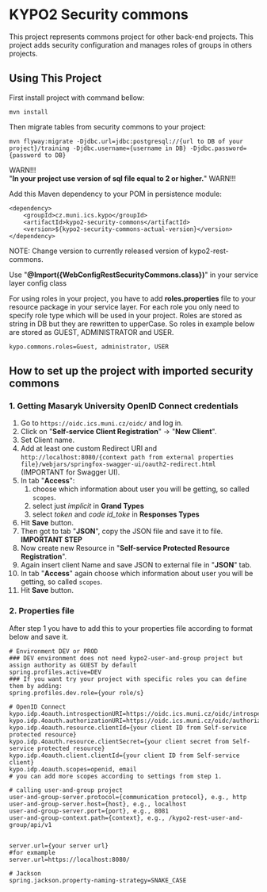 # KYPO2 Security commons
This project represents commons project for other back-end projects. This project adds security configuration and manages roles of groups in others projects.

## Using This Project
First install project with command bellow:
```
mvn install
```
Then migrate tables from security commons to your project:
```
mvn flyway:migrate -Djdbc.url=jdbc:postgresql://{url to DB of your project}/training -Djdbc.username={username in DB} -Djdbc.password={password to DB}
```
WARN!!!     
"**In your project use version of sql file equal to 2 or higher.**"
WARN!!! 

Add this Maven dependency to your POM in persistence module: 
```        
<dependency>
    <groupId>cz.muni.ics.kypo</groupId>
    <artifactId>kypo2-security-commons</artifactId>
    <version>${kypo2-security-commons-actual-version}</version>
</dependency>
```
NOTE: Change version to currently released version of kypo2-rest-commons.



Use  "**@Import({WebConfigRestSecurityCommons.class})**" in your service layer config class

For using roles in your project, you have to add **roles.properties** file to your resource 
package in your service layer. For each role you only need to specify role type which will be used in your project. 
Roles are stored as string in DB but they are rewritten to upperCase. So roles in example below are stored as GUEST, ADMINISTRATOR and
USER.  
 
```properties
kypo.commons.roles=Guest, administrator, USER
```

## How to set up the project with imported security commons

### 1. Getting Masaryk University OpenID Connect credentials 

1. Go to `https://oidc.ics.muni.cz/oidc/` and log in.
2. Click on "**Self-service Client Registration**" -> "**New Client**".
3. Set Client name.
4. Add at least one custom Redirect URI and `http://localhost:8080/{context path from external properties file}/webjars/springfox-swagger-ui/oauth2-redirect.html` (IMPORTANT for Swagger UI).
5. In tab "**Access**":
    1. choose which information about user you will be getting, so called `scopes`.
    2. select just *implicit* in **Grand Types**
    3. select *token* and *code id_toke* in **Responses Types**
6. Hit **Save** button.
7. Then got to tab "**JSON**", copy the JSON file and save it to file. **IMPORTANT STEP**
8. Now create new Resource in "**Self-service Protected Resource Registration**".
9. Again insert client Name and save JSON to external file in "**JSON**" tab.
10. In tab "**Access**" again choose which information about user you will be getting, so called `scopes`.
11. Hit **Save** button.


### 2. Properties file

After step 1 you have to add this to your properties file according to format below and save it.
```properties
# Environment DEV or PROD
### DEV environment does not need kypo2-user-and-group project but assign authority as GUEST by default
spring.profiles.active=DEV 
### If you want try your project with specific roles you can define them by adding:
spring.profiles.dev.role={your role/s}

# OpenID Connect
kypo.idp.4oauth.introspectionURI=https://oidc.ics.muni.cz/oidc/introspect
kypo.idp.4oauth.authorizationURI=https://oidc.ics.muni.cz/oidc/authorize
kypo.idp.4oauth.resource.clientId={your client ID from Self-service protected resource}
kypo.idp.4oauth.resource.clientSecret={your client secret from Self-service protected resource}
kypo.idp.4oauth.client.clientId={your client ID from Self-service client}
kypo.idp.4oauth.scopes=openid, email
# you can add more scopes according to settings from step 1.

# calling user-and-group project
user-and-group-server.protocol={communication protocol}, e.g., http
user-and-group-server.host={host}, e.g., localhost
user-and-group-server.port={port}, e.g., 8081
user-and-group-context.path={context}, e.g., /kypo2-rest-user-and-group/api/v1


server.url={your server url}
#for exmample
server.url=https://localhost:8080/

# Jackson
spring.jackson.property-naming-strategy=SNAKE_CASE
```
